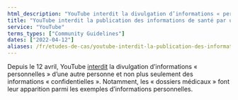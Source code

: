 ```yaml
---
html_description: "YouTube interdit la divulgation d’informations « personnelles » d’une autre personne et non plus seulement des informations « confidentielles »"
title: "YouTube interdit la publication des informations de santé par un tiers"
service: "YouTube"
terms_types: ["Community Guidelines"]
dates: ["2022-04-12"]
aliases: /fr/etudes-de-cas/youtube-interdit-la-publication-des-informations-de-sante-par-un-tiers/
---
```


Depuis le 12 avril, YouTube <a target="_blank" rel="noopener" href="https://github.com/OpenTermsArchive/france-elections-versions/commit/9d6c4832b8ff3de62b095b1b29c53d83c7722d27?diff=split&short_path=0222544#">interdit</a> la divulgation d’informations « personnelles » d’une autre personne et non plus seulement des informations « confidentielles ». Notamment, les « dossiers médicaux » font leur apparition parmi les exemples d’informations personnelles.
